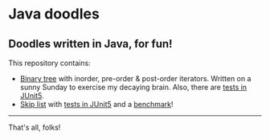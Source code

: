 # Java doodles

## Doodles written in Java, for fun!

This repository contains:
- [Binary tree](https://github.com/klimesf/java-doodles/blob/master/src/main/java/cz/filipklimes/tree/BinaryTreeNode.java)
with inorder, pre-order & post-order iterators. Written on a sunny Sunday to exercise my decaying brain.
Also, there are [tests in JUnit5](https://github.com/klimesf/java-doodles/blob/master/src/test/java/cz/filipklimes/tree/BinaryTreeNodeTest.java).
- [Skip list](https://github.com/klimesf/java-doodles/blob/master/src/main/java/cz/filipklimes/search/skiplist/NaiveSkipList.java) with 
[tests in JUnit5](https://github.com/klimesf/java-doodles/blob/master/src/test/java/cz/filipklimes/search/skiplist/NaiveSkipListTest.java)
and a [benchmark](https://github.com/klimesf/java-doodles/blob/master/src/main/java/cz/filipklimes/search/skiplist/SkipListBenchmark.java)!

---

That's all, folks!
